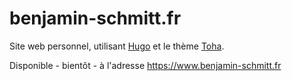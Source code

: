 # benjamin-schmitt.fr

Site web personnel, utilisant [Hugo](https://gohugo.io/) et le thème [Toha](https://toha-guides.netlify.app/).

Disponible - bientôt - à l'adresse https://www.benjamin-schmitt.fr